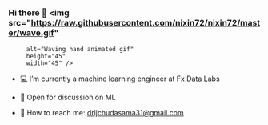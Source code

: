 

### Hi there 👋  <img src="https://raw.githubusercontent.com/nixin72/nixin72/master/wave.gif" 
         alt="Waving hand animated gif"
         height="45"
         width="45" />
<!-- <h3>
    Hi There
    <img src="https://raw.githubusercontent.com/nixin72/nixin72/master/wave.gif" 
         alt="Waving hand animated gif"
         height="45"
         width="45" />
    Hi there 
</h3> -->


<!-- **Drij77/Drij77** is a ✨ repository because its `README.md` (this file) appears on your GitHub profile.  -->

<!-- Here are some ideas to get you started: -->

- 💻 I’m currently a machine learning engineer at Fx Data Labs

- 💬 Open for discussion on ML

- 📢 How to reach me: drijchudasama31@gmail.com


 


